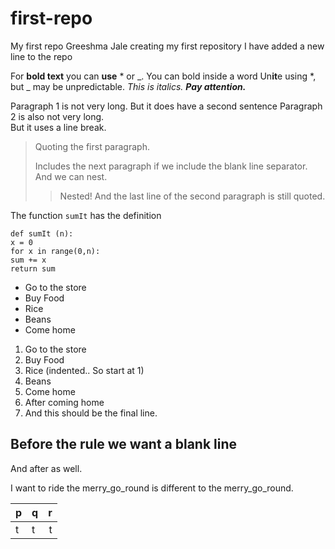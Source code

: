 # first-repo
My first repo
Greeshma Jale
creating my first repository
I have added a new line to the repo

For **bold text** you can __use__ * or _.
You can bold inside a word Un**it**e using 
*, but _ may be unpredictable.
*This is italics.*
***Pay attention.***


Paragraph 1 is not very long.
But it does have a second sentence
Paragraph 2 is also not very long.<br>
But it uses a line break.

> Quoting the first paragraph.
>
>Includes the next paragraph if we include 
the blank line separator.
And we can nest.
>> Nested!
And the last line of the second paragraph 
is still quoted.



The function `sumIt` has the definition
```
def sumIt (n):
x = 0
for x in range(0,n):
sum += x
return sum
```


* Go to the store
* Buy Food
* Rice
* Beans
* Come home



1. Go to the store
2. Buy Food
1. Rice (indented.. So start at 1)
6. Beans
1. Come home
2. After coming home
3. And this should be the final line.




Before the rule we want a blank line
---
And after as well.


I want to ride the merry_go_round is 
different to the merry\_go\_round.

|p|q|r|
|---|---|---:|
|t|t|t|